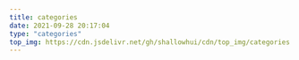 ```yaml
---
title: categories
date: 2021-09-28 20:17:04
type: "categories"
top_img: https://cdn.jsdelivr.net/gh/shallowhui/cdn/top_img/categories.jpeg
---
```

